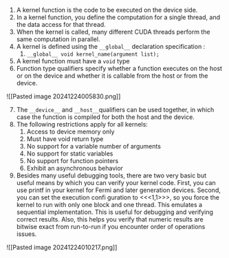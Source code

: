 
1. A kernel function is the code to be executed on the device side.
2. In a kernel function, you define the computation for a single thread, and the data access for that thread.
3. When the kernel is called, many different CUDA threads perform the same computation in parallel.
4. A kernel is defined using the `__global__` declaration specification :
	1. `__global__ void kernel_name(argument list);`
5. A kernel function must have a `void` type
6. Function type qualifiers specify whether a function executes on the host or on the device and whether it is callable from the host or from the device.

![[Pasted image 20241224005830.png]]

7. The `__device__` and `__host__`qualifiers can be used together, in which case the function is compiled for both the host and the device.
8. The following restrictions apply for all kernels:
	1. Access to device memory only
	2. Must have void return type
	3. No support for a variable number of arguments
	4. No support for static variables
	5. No support for function pointers
	6. Exhibit an asynchronous behavior
9. Besides many useful debugging tools, there are two very basic but useful means by which you can verify your kernel code. First, you can use printf in your kernel for Fermi and later generation devices. Second, you can set the execution confi guration to <<<1,1>>>, so you force the kernel to run with only one block and one thread. This emulates a sequential implementation. This is useful for debugging and verifying correct results. Also, this helps you verify that numeric results are bitwise exact from run-to-run if you encounter order of operations issues.

![[Pasted image 20241224010217.png]]

